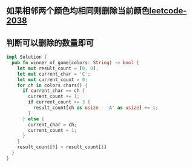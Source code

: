 ## 如果相邻两个颜色均相同则删除当前颜色[leetcode-2038](https://leetcode-cn.com/problems/remove-colored-pieces-if-both-neighbors-are-the-same-color/)

## 判断可以删除的数量即可
```rust
impl Solution {
  pub fn winner_of_game(colors: String) -> bool {
    let mut result_count = [0, 0];
    let mut current_char = 'C';
    let mut current_count = 0;
    for ch in colors.chars() {
      if current_char == ch {
        current_count += 1;
        if current_count >= 3 {
          result_count[ch as usize - 'A' as usize] += 1;
        }
      } else {
        current_char = ch;
        current_count = 1;
      }
    }
    result_count[0] > result_count[1]
  }
}
```